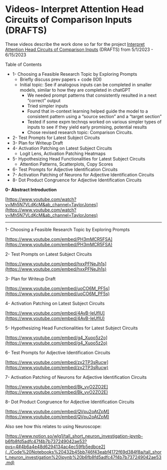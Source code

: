 # Videos- Interpret Attention Head Circuits of Comparison Inputs (DRAFTS)

These videos describe the work done so far for the project [Interpret Attention Head Circuits of Comparison Inputs](../Interpret%20Attention%20Head%20Circuits%20of%20Comparison%20In%20c1d0ec7e43214760b4062ae4cdc0cd6b.md) (DRAFTS) from 5/1/2023 - 6/15/2023

Table of Contents

- 1- Choosing a Feasible Research Topic by Exploring Prompts
    - Briefly discuss prev papers + code (IOI)
    - Initial topic: See if analogous inputs can be completed in smaller models, similar to how they are completed  in chatGPT
        - We needed prompt patterns that consistently resulted in a next “correct” output
        - Tried simpler inputs
        - Found that in-context learning helped guide the model to a consistent pattern using a “source section” and a “target section”
        - Tested if some expm technqs worked on various simpler types of inputs to see if they yield early promising, potential results
        - Chose revised research topic: Comparison Circuits.
- 2- Test Prompts for Latest Subject Circuits
- 3- Plan for Writeup Draft
- 4- Activation Patching on Latest Subject Circuits
    - Logit Lens, Activation Patching Heatmaps
- 5- Hypothesizing Head Functionalities for Latest Subject Circuits
    - Attention Patterns, Scatterplots, Copy Scores
- 6- Test Prompts for Adjective Identification Circuits
- 7- Activation Patching of Neurons for Adjective Identification Circuits
- 8- Dot Product Congruence for Adjective Identification Circuits

****0- Abstract Introduction****

[https://www.youtube.com/watch?v=Mh5N7VLdKcM&ab_channel=TaylorJones](https://www.youtube.com/watch?v=Mh5N7VLdKcM&ab_channel=TaylorJones)

---

1- Choosing a Feasible Research Topic by Exploring Prompts

[https://www.youtube.com/embed/PH3mMCR5FSA](https://www.youtube.com/embed/PH3mMCR5FSA)

2- Test Prompts on Latest Subject Circuits 

[https://www.youtube.com/embed/hxxPFNeJh1s](https://www.youtube.com/embed/hxxPFNeJh1s)

3- Plan for Writeup Draft

[https://www.youtube.com/embed/uoCO6M_PF5s](https://www.youtube.com/embed/uoCO6M_PF5s)

4- Activation Patching on Latest Subject Circuits

[https://www.youtube.com/embed/4AvB-IeUflU](https://www.youtube.com/embed/4AvB-IeUflU)

5- Hypothesizing Head Functionalities for Latest Subject Circuits

[https://www.youtube.com/embed/g4_Xuoo5z2o](https://www.youtube.com/embed/g4_Xuoo5z2o)

6- Test Prompts for Adjective Identification Circuits

[https://www.youtube.com/embed/zx2TP3sRucw](https://www.youtube.com/embed/zx2TP3sRucw)

7- Activation Patching of Neurons for Adjective Identification Circuits

[https://www.youtube.com/embed/Bk_yvO2ZO2E](https://www.youtube.com/embed/Bk_yvO2ZO2E)

8- Dot Product Congruence for Adjective Identification Circuits

[https://www.youtube.com/embed/QVpu2oAtZpM](https://www.youtube.com/embed/QVpu2oAtZpM)

Also see how this relates to using Neuroscope:

[https://www.notion.so/wlg1/tall_short_neuron_investigation-ipynb-b6fb8fd5adfc47f4b7b737249042ae53?pvs=4#4b6a4e48d6294134ac4ec59fb5edbce2](../Code%20Notebooks%20432b45bb746f43eabf4172f69d384f8a/tall_short_neuron_investigation%20ipynb%20b6fb8fd5adfc47f4b7b737249042ae53.md)